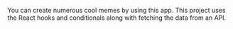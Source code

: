 You can create numerous cool memes by using this app.
This project uses the React hooks and conditionals along with fetching the data from an API.
